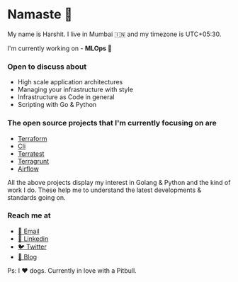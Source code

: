 # Namaste 🙏

My name is Harshit. I live in Mumbai 🇮🇳 and my timezone is UTC+05:30.

I'm currently working on - **MLOps 🤖**

### Open to discuss about

- High scale application architectures
- Managing your infrastructure with style
- Infrastructure as Code in general
- Scripting with Go & Python

### The open source projects that I'm currently focusing on are

- [Terraform](https://github.com/hashicorp/terraform)
- [Cli](https://github.com/mitchellh/cli)
- [Terratest](https://github.com/gruntwork-io/terratest)
- [Terragrunt](https://github.com/gruntwork-io/terragrunt)
- [Airflow](https://github.com/apache/airflow)

All the above projects display my interest in Golang & Python and the kind of work I do. 
These help me to understand the latest developments & standards going on. 

### Reach me at

- [📧 Email](mailto:sharma1612harshit@gmail.com)
- [👤 Linkedin](https://www.linkedin.com/in/sharma1612harshit/)
- [🐦 Twitter](https://twitter.com/harrydbst)
- [📝 Blog](https://sharma1612harshit.medium.com/)

Ps: I ❤️ dogs. Currently in love with a Pitbull.
